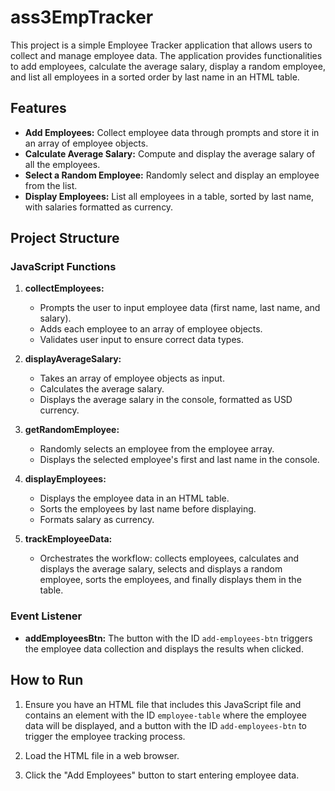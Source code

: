 # ass3EmpTracker

This project is a simple Employee Tracker application that allows users to collect and manage employee data. The application provides functionalities to add employees, calculate the average salary, display a random employee, and list all employees in a sorted order by last name in an HTML table.

## Features

- **Add Employees:** Collect employee data through prompts and store it in an array of employee objects.
- **Calculate Average Salary:** Compute and display the average salary of all the employees.
- **Select a Random Employee:** Randomly select and display an employee from the list.
- **Display Employees:** List all employees in a table, sorted by last name, with salaries formatted as currency.

## Project Structure

### JavaScript Functions

1. **collectEmployees:** 
   - Prompts the user to input employee data (first name, last name, and salary).
   - Adds each employee to an array of employee objects.
   - Validates user input to ensure correct data types.

2. **displayAverageSalary:**
   - Takes an array of employee objects as input.
   - Calculates the average salary.
   - Displays the average salary in the console, formatted as USD currency.

3. **getRandomEmployee:**
   - Randomly selects an employee from the employee array.
   - Displays the selected employee's first and last name in the console.

4. **displayEmployees:**
   - Displays the employee data in an HTML table.
   - Sorts the employees by last name before displaying.
   - Formats salary as currency.

5. **trackEmployeeData:**
   - Orchestrates the workflow: collects employees, calculates and displays the average salary, selects and displays a random employee, sorts the employees, and finally displays them in the table.

### Event Listener

- **addEmployeesBtn:** The button with the ID `add-employees-btn` triggers the employee data collection and displays the results when clicked.

## How to Run

1. Ensure you have an HTML file that includes this JavaScript file and contains an element with the ID `employee-table` where the employee data will be displayed, and a button with the ID `add-employees-btn` to trigger the employee tracking process.

2. Load the HTML file in a web browser.

3. Click the "Add Employees" button to start entering employee data.
